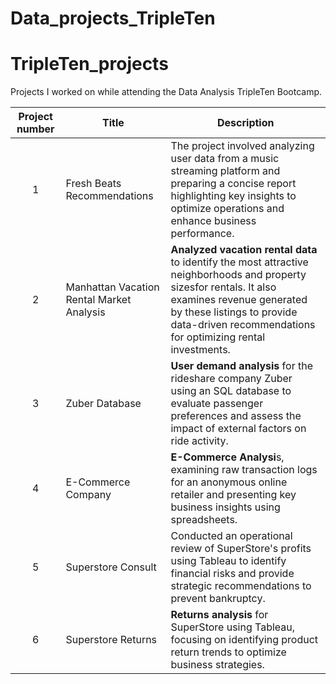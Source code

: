 # Data_projects_TripleTen
# TripleTen_projects
Projects I worked on while attending the Data Analysis TripleTen Bootcamp.


| Project number | Title | Description |
| :-----------: | ----------- |----------- |
| 1 | Fresh Beats Recommendations| The project involved analyzing user data from a music streaming platform and preparing a concise report highlighting key insights to optimize operations and enhance business performance.|
| 2 | Manhattan Vacation Rental Market Analysis | **Analyzed vacation rental data** to identify the most attractive neighborhoods and property sizesfor rentals. It also examines revenue generated by these listings to provide data-driven recommendations for optimizing rental investments. |
| 3 | Zuber Database | **User demand analysis** for the rideshare company Zuber using an SQL database to evaluate passenger preferences and assess the impact of external factors on ride activity. |
| 4 | E-Commerce Company | **E-Commerce Analysi**s, examining raw transaction logs for an anonymous online retailer and presenting key business insights using spreadsheets.|
| 5 | Superstore Consult | Conducted an operational review of SuperStore's profits using Tableau to identify financial risks and provide strategic recommendations to prevent bankruptcy. |
| 6 | Superstore Returns | **Returns analysis** for SuperStore using Tableau, focusing on identifying product return trends to optimize business strategies. |





